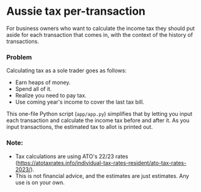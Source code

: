 # Aussie tax per-transaction

For business owners who want to calculate the income tax they should put aside for each transaction that comes in, with the context of the history of transactions.

### Problem

Calculating tax as a sole trader goes as follows:

- Earn heaps of money.
- Spend all of it.
- Realize you need to pay tax.
- Use coming year's income to cover the last tax bill.

This one-file Python script (`app/app.py`) simplifies that by letting you input each transaction and calculate the income tax before and after it. As you input transactions, the estimated tax to allot is printed out.

### Note:

- Tax calculations are using ATO's 22/23 rates (https://atotaxrates.info/individual-tax-rates-resident/ato-tax-rates-2023/).
- This is not financial advice, and the estimates are just estimates. Any use is on your own.

